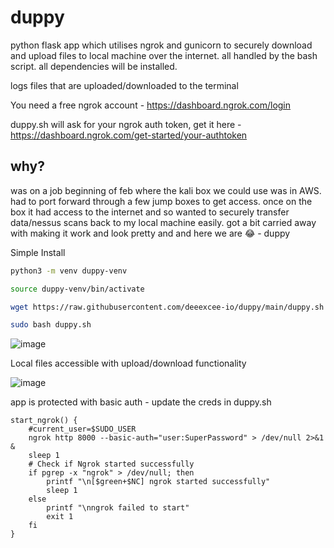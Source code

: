 # duppy

python flask app which utilises ngrok and gunicorn to securely download and upload files to local machine over the internet. all handled by the bash script. all dependencies will be installed.

logs files that are uploaded/downloaded to the terminal

You need a free ngrok account - https://dashboard.ngrok.com/login

duppy.sh will ask for your ngrok auth token, get it here - https://dashboard.ngrok.com/get-started/your-authtoken

## why?

was on a job beginning of feb where the kali box we could use was in AWS. had to port forward through a few jump boxes to get access. once on the box it had access to the internet and so wanted to securely transfer data/nessus scans back to my local machine easily. got a bit carried away with making it work and look pretty and and here we are 😂 - duppy

Simple Install

```bash
python3 -m venv duppy-venv

source duppy-venv/bin/activate

wget https://raw.githubusercontent.com/deeexcee-io/duppy/main/duppy.sh

sudo bash duppy.sh
```


![image](https://github.com/deeexcee-io/duppy/assets/130473605/f72e6177-98ce-4487-9a2d-5a0340765644)


Local files accessible with upload/download functionality

![image](https://github.com/deeexcee-io/duppy/assets/130473605/7350310a-6e14-42a1-a4af-171e32bbb978)

app is protected with basic auth - update the creds in duppy.sh

```
start_ngrok() {
    #current_user=$SUDO_USER
    ngrok http 8000 --basic-auth="user:SuperPassword" > /dev/null 2>&1 &
    sleep 1
    # Check if Ngrok started successfully
    if pgrep -x "ngrok" > /dev/null; then
        printf "\n[$green+$NC] ngrok started successfully"
        sleep 1
    else
        printf "\nngrok failed to start"
        exit 1
    fi
}
```

